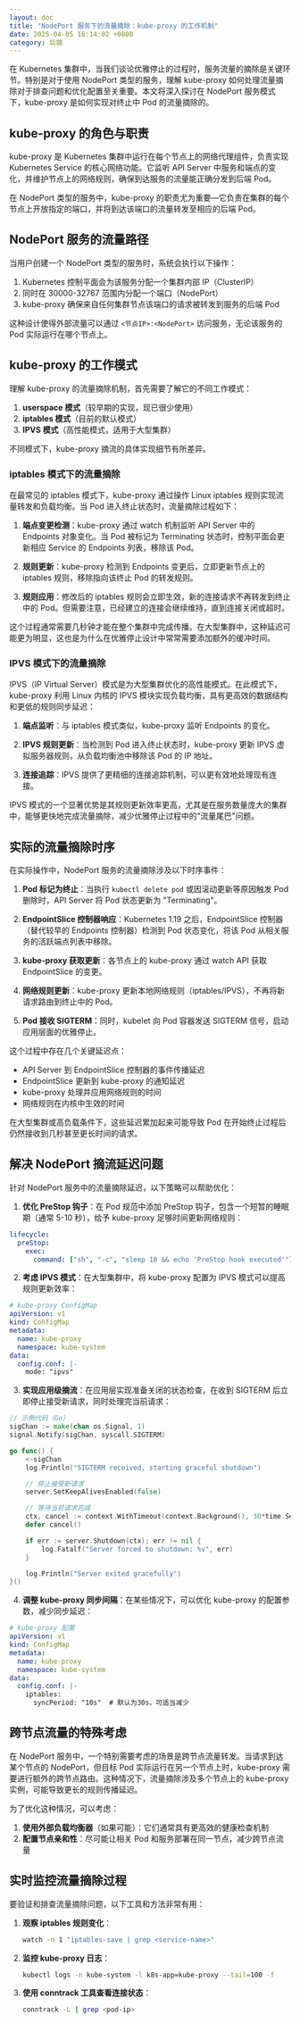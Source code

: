 ```yaml
---
layout: doc
title: "NodePort 服务下的流量摘除：kube-proxy 的工作机制"
date: 2025-04-05 16:14:02 +0800
category: 后端
---
```


在 Kubernetes 集群中，当我们谈论优雅停止的过程时，服务流量的摘除是关键环节。特别是对于使用 NodePort 类型的服务，理解 kube-proxy 如何处理流量摘除对于排查问题和优化配置至关重要。本文将深入探讨在 NodePort 服务模式下，kube-proxy 是如何实现对终止中 Pod 的流量摘除的。

## kube-proxy 的角色与职责

kube-proxy 是 Kubernetes 集群中运行在每个节点上的网络代理组件，负责实现 Kubernetes Service 的核心网络功能。它监听 API Server 中服务和端点的变化，并维护节点上的网络规则，确保到达服务的流量能正确分发到后端 Pod。

在 NodePort 类型的服务中，kube-proxy 的职责尤为重要—它负责在集群的每个节点上开放指定的端口，并将到达该端口的流量转发至相应的后端 Pod。

## NodePort 服务的流量路径

当用户创建一个 NodePort 类型的服务时，系统会执行以下操作：

1. Kubernetes 控制平面会为该服务分配一个集群内部 IP（ClusterIP）
2. 同时在 30000-32767 范围内分配一个端口（NodePort）
3. kube-proxy 确保来自任何集群节点该端口的请求被转发到服务的后端 Pod

这种设计使得外部流量可以通过 `<节点IP>:<NodePort>` 访问服务，无论该服务的 Pod 实际运行在哪个节点上。

## kube-proxy 的工作模式

理解 kube-proxy 的流量摘除机制，首先需要了解它的不同工作模式：

1. **userspace 模式**（较早期的实现，现已很少使用）
2. **iptables 模式**（目前的默认模式）
3. **IPVS 模式**（高性能模式，适用于大型集群）

不同模式下，kube-proxy 摘流的具体实现细节有所差异。

### iptables 模式下的流量摘除

在最常见的 iptables 模式下，kube-proxy 通过操作 Linux iptables 规则实现流量转发和负载均衡。当 Pod 进入终止状态时，流量摘除过程如下：

1. **端点变更检测**：kube-proxy 通过 watch 机制监听 API Server 中的 Endpoints 对象变化。当 Pod 被标记为 Terminating 状态时，控制平面会更新相应 Service 的 Endpoints 列表，移除该 Pod。

2. **规则更新**：kube-proxy 检测到 Endpoints 变更后，立即更新节点上的 iptables 规则，移除指向该终止 Pod 的转发规则。

3. **规则应用**：修改后的 iptables 规则会立即生效，新的连接请求不再转发到终止中的 Pod。但需要注意，已经建立的连接会继续维持，直到连接关闭或超时。

这个过程通常需要几秒钟才能在整个集群中完成传播。在大型集群中，这种延迟可能更为明显，这也是为什么在优雅停止设计中常常需要添加额外的缓冲时间。

### IPVS 模式下的流量摘除

IPVS（IP Virtual Server）模式是为大型集群优化的高性能模式。在此模式下，kube-proxy 利用 Linux 内核的 IPVS 模块实现负载均衡，具有更高效的数据结构和更低的规则同步延迟：

1. **端点监听**：与 iptables 模式类似，kube-proxy 监听 Endpoints 的变化。

2. **IPVS 规则更新**：当检测到 Pod 进入终止状态时，kube-proxy 更新 IPVS 虚拟服务器规则，从负载均衡池中移除该 Pod 的 IP 地址。

3. **连接追踪**：IPVS 提供了更精细的连接追踪机制，可以更有效地处理现有连接。

IPVS 模式的一个显著优势是其规则更新效率更高，尤其是在服务数量庞大的集群中，能够更快地完成流量摘除，减少优雅停止过程中的"流量尾巴"问题。

## 实际的流量摘除时序

在实际操作中，NodePort 服务的流量摘除涉及以下时序事件：

1. **Pod 标记为终止**：当执行 `kubectl delete pod` 或因滚动更新等原因触发 Pod 删除时，API Server 将 Pod 状态更新为 "Terminating"。

2. **EndpointSlice 控制器响应**：Kubernetes 1.19 之后，EndpointSlice 控制器（替代较早的 Endpoints 控制器）检测到 Pod 状态变化，将该 Pod 从相关服务的活跃端点列表中移除。

3. **kube-proxy 获取更新**：各节点上的 kube-proxy 通过 watch API 获取 EndpointSlice 的变更。

4. **网络规则更新**：kube-proxy 更新本地网络规则（iptables/IPVS），不再将新请求路由到终止中的 Pod。

5. **Pod 接收 SIGTERM**：同时，kubelet 向 Pod 容器发送 SIGTERM 信号，启动应用层面的优雅停止。

这个过程中存在几个关键延迟点：

- API Server 到 EndpointSlice 控制器的事件传播延迟
- EndpointSlice 更新到 kube-proxy 的通知延迟
- kube-proxy 处理并应用网络规则的时间
- 网络规则在内核中生效的时间

在大型集群或高负载条件下，这些延迟累加起来可能导致 Pod 在开始终止过程后仍然接收到几秒甚至更长时间的请求。

## 解决 NodePort 摘流延迟问题

针对 NodePort 服务中的流量摘除延迟，以下策略可以帮助优化：

1. **优化 PreStop 钩子**：在 Pod 规范中添加 PreStop 钩子，包含一个短暂的睡眠期（通常 5-10 秒），给予 kube-proxy 足够时间更新网络规则：

```yaml
lifecycle:
  preStop:
    exec:
      command: ["sh", "-c", "sleep 10 && echo 'PreStop hook executed'"]
```

2. **考虑 IPVS 模式**：在大型集群中，将 kube-proxy 配置为 IPVS 模式可以提高规则更新效率：

```yaml
# kube-proxy ConfigMap
apiVersion: v1
kind: ConfigMap
metadata:
  name: kube-proxy
  namespace: kube-system
data:
  config.conf: |-
    mode: "ipvs"
```

3. **实现应用级摘流**：在应用层实现准备关闭的状态检查，在收到 SIGTERM 后立即停止接受新请求，同时处理完当前请求：

```go
// 示例代码（Go）
sigChan := make(chan os.Signal, 1)
signal.Notify(sigChan, syscall.SIGTERM)

go func() {
    <-sigChan
    log.Println("SIGTERM received, starting graceful shutdown")

    // 停止接受新请求
    server.SetKeepAlivesEnabled(false)

    // 等待当前请求完成
    ctx, cancel := context.WithTimeout(context.Background(), 30*time.Second)
    defer cancel()

    if err := server.Shutdown(ctx); err != nil {
        log.Fatalf("Server forced to shutdown: %v", err)
    }

    log.Println("Server exited gracefully")
}()
```

4. **调整 kube-proxy 同步间隔**：在某些情况下，可以优化 kube-proxy 的配置参数，减少同步延迟：

```yaml
# kube-proxy 配置
apiVersion: v1
kind: ConfigMap
metadata:
  name: kube-proxy
  namespace: kube-system
data:
  config.conf: |-
    iptables:
      syncPeriod: "10s"  # 默认为30s，可适当减少
```

## 跨节点流量的特殊考虑

在 NodePort 服务中，一个特别需要考虑的场景是跨节点流量转发。当请求到达某个节点的 NodePort，但目标 Pod 实际运行在另一个节点上时，kube-proxy 需要进行额外的跨节点路由。这种情况下，流量摘除涉及多个节点上的 kube-proxy 实例，可能导致更长的规则传播延迟。

为了优化这种情况，可以考虑：

1. **使用外部负载均衡器**（如果可能）：它们通常具有更高效的健康检查机制
2. **配置节点亲和性**：尽可能让相关 Pod 和服务部署在同一节点，减少跨节点流量

## 实时监控流量摘除过程

要验证和排查流量摘除问题，以下工具和方法非常有用：

1. **观察 iptables 规则变化**：

   ```bash
   watch -n 1 "iptables-save | grep <service-name>"
   ```

2. **监控 kube-proxy 日志**：

   ```bash
   kubectl logs -n kube-system -l k8s-app=kube-proxy --tail=100 -f
   ```

3. **使用 conntrack 工具查看连接状态**：

   ```bash
   conntrack -L | grep <pod-ip>
   ```
